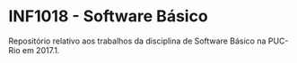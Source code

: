 # INF1018 - Software Básico

Repositório relativo aos trabalhos da disciplina de Software Básico na PUC-Rio em 2017.1.
